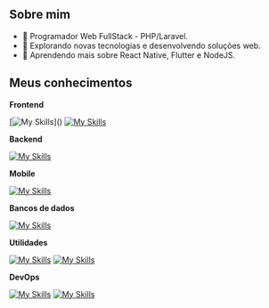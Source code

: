 ## Sobre mim

- 💼 Programador Web FullStack - PHP/Laravel.
- 🤔 Explorando novas tecnologias e desenvolvendo soluções web.
- 🌱 Aprendendo mais sobre React Native, Flutter e NodeJS.

## Meus conhecimentos

**Frontend**

[![My Skills](https://skillicons.dev/icons?i=html,css,sass,tailwind,bootstrap,js,ts,alpinejs,react,vite,npm,)]()
[![My Skills](https://go-skill-icons.vercel.app/api/icons?i=jquery,livewire,markdown)]()

**Backend**

[![My Skills](https://skillicons.dev/icons?i=php,laravel,nodejs,express,c++,dart)]()

**Mobile**

[![My Skills](https://go-skill-icons.vercel.app/api/icons?i=reactnative,flutter)]()

**Bancos de dados**

[![My Skills](https://skillicons.dev/icons?i=postgres,mysql,sqlite)]()

**Utilidades**

[![My Skills](https://skillicons.dev/icons?i=postman,vscode,sublime,figma)]()
[![My Skills](https://go-skill-icons.vercel.app/api/icons?i=dbeaver,discord,api,composer)]()

**DevOps**

[![My Skills](https://skillicons.dev/icons?i=git,linux,ubuntu,bash,windows)]()
[![My Skills](https://go-skill-icons.vercel.app/api/icons?i=nginx,wsl)]()
